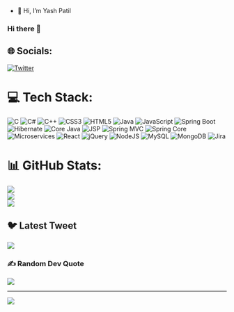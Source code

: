 - 👋 Hi, I’m Yash Patil

### Hi there 👋

<!--
*patilyash/patilyash* is a ✨ special ✨ repository because its README.md (this file) appears on your GitHub profile.

Here are some ideas to get you started:

- 🔭 I’m currently working on ...
- 🌱 I’m currently learning ...
- 👯 I’m looking to collaborate on ...
- 🤔 I’m looking for help with ...
- 💬 Ask me about ...
- 📫 How to reach me: ...
- 😄 Pronouns: ...
- ⚡ Fun fact: ...
-->
## 🌐 Socials:
[![Twitter](https://img.shields.io/badge/Twitter-%231DA1F2.svg?logo=Twitter&logoColor=white)](https://twitter.com/eghodake) 

# 💻 Tech Stack:
![C](https://img.shields.io/badge/c-%2300599C.svg?style=for-the-badge&logo=c&logoColor=white) 
![C#](https://img.shields.io/badge/c%23-%23239120.svg?style=for-the-badge&logo=c-sharp&logoColor=white) 
![C++](https://img.shields.io/badge/c++-%2300599C.svg?style=for-the-badge&logo=c%2B%2B&logoColor=white) 
![CSS3](https://img.shields.io/badge/css3-%231572B6.svg?style=for-the-badge&logo=css3&logoColor=white) 
![HTML5](https://img.shields.io/badge/html5-%23E34F26.svg?style=for-the-badge&logo=html5&logoColor=white) 
![Java](https://img.shields.io/badge/java-%23ED8B00.svg?style=for-the-badge&logo=java&logoColor=white) 
![JavaScript](https://img.shields.io/badge/javascript-%23323330.svg?style=for-the-badge&logo=javascript&logoColor=%23F7DF1E) 
![Spring Boot](https://img.shields.io/badge/Spring%20Boot-%236DB33F.svg?style=for-the-badge&logo=spring&logoColor=white) 
![Hibernate](https://img.shields.io/badge/Hibernate-%2302569B.svg?style=for-the-badge&logo=hibernate&logoColor=white) 
![Core Java](https://img.shields.io/badge/Core%20Java-%23ED8B00.svg?style=for-the-badge&logo=java&logoColor=white) 
![JSP](https://img.shields.io/badge/JSP-%23F7A81B.svg?style=for-the-badge&logo=java&logoColor=white) 
![Spring MVC](https://img.shields.io/badge/Spring%20MVC-%236DB33F.svg?style=for-the-badge&logo=spring&logoColor=white) 
![Spring Core](https://img.shields.io/badge/Spring%20Core-%236DB33F.svg?style=for-the-badge&logo=spring&logoColor=white) 
![Microservices](https://img.shields.io/badge/Microservices-%23E44D26.svg?style=for-the-badge&logo=apachekafka&logoColor=white) 
![React](https://img.shields.io/badge/react-%2320232a.svg?style=for-the-badge&logo=react&logoColor=%2361DAFB) 
![jQuery](https://img.shields.io/badge/jquery-%230769AD.svg?style=for-the-badge&logo=jquery&logoColor=white) 
![NodeJS](https://img.shields.io/badge/node.js-6DA55F?style=for-the-badge&logo=node.js&logoColor=white) 
![MySQL](https://img.shields.io/badge/mysql-%2300f.svg?style=for-the-badge&logo=mysql&logoColor=white) 
![MongoDB](https://img.shields.io/badge/MongoDB-%234ea94b.svg?style=for-the-badge&logo=mongodb&logoColor=white) 
![Jira](https://img.shields.io/badge/jira-%230A0FFF.svg?style=for-the-badge&logo=jira&logoColor=white)

# 📊 GitHub Stats:
![](https://github-readme-stats.vercel.app/api?username=patilyash&theme=dark&hide_border=false&include_all_commits=true&count_private=true)<br/>
![](https://github-readme-streak-stats.herokuapp.com/?user=patilyash&theme=dark&hide_border=false)<br/>
![](https://github-readme-stats.vercel.app/api/top-langs/?username=patilyash&theme=dark&hide_border=false&include_all_commits=true&count_private=true&layout=compact)

## 🐦 Latest Tweet
[![](https://gtce.itsvg.in/api?username=patilyash)](https://github.com/VishwaGauravIn/github-twitter-card-embed)

### ✍ Random Dev Quote
![](https://quotes-github-readme.vercel.app/api?type=horizontal&theme=dark)

---
[![](https://visitcount.itsvg.in/api?id=patilyash&icon=1&color=1)](https://visitcount.itsvg.in)

